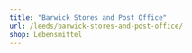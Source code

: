 ```yaml
---
title: "Barwick Stores and Post Office"
url: /leeds/barwick-stores-and-post-office/
shop: Lebensmittel
---
```

